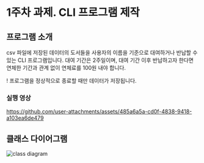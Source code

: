 # 1주차 과제. CLI 프로그램 제작

## 프로그램 소개
csv 파일에 저장된 데이터의 도서들을 사용자의 이름을 기준으로 대여하거나 반납할 수 있는 CLI 프로그램입니다.
대여 기간은 2주일이며, 대여 기간 이후 반납하고자 한다면 연체한 기간과 관계 없이 연체료를 100원 내야 합니다.

! 프로그램을 정상적으로 종료할 때만 데이터가 저장됩니다.

### 실행 영상
https://github.com/user-attachments/assets/485a6a5a-cd0f-4838-9418-a103ea6de479

## 클래스 다이어그램
![class diagram](https://github.com/user-attachments/assets/c27f1d9a-7251-4fea-91b5-68905d28b192)
